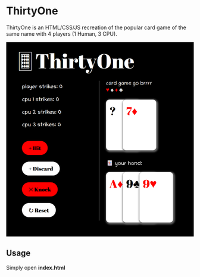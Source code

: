 # ThirtyOne

ThirtyOne is an HTML/CSS/JS recreation of the popular card game of the same name with 4 players (1 Human, 3 CPU).

![Screenshot](Screenshot.png)

## Usage

Simply open **index.html**

